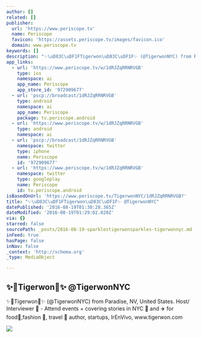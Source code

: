 ```yaml
---
author: []
related: []
publisher:
  url: 'https://www.periscope.tv'
  name: Periscope
  favicon: 'https://assets.periscope.tv/images/favicon.ico'
  domain: www.periscope.tv
keywords: []
description: "✨\uD83C\uDF1FTigerwon\uD83C\uDF1F✨ (@TigerwonNYC) from Paradise, NV, United States. Host/ Interviewer \uD83C\uDFA5 - Attend events + covering stories in NYC \uD83D\uDDFD and ✈️ for food\uD83C\uDF5D,fashion \uD83D\uDC57, travel \uD83D\uDE80 author, startups, IrEnVivo, www.tigerwon.com"
app_links:
  - url: 'https://www.periscope.tv/w/1dRJZqRRNRVGB'
    type: ios
    namespace: ai
    app_name: Periscope
    app_store_id: '972909677'
  - url: 'pscp://broadcast/1dRJZqRRNRVGB'
    type: android
    namespace: ai
    app_name: Periscope
    package: tv.periscope.android
  - url: 'https://www.periscope.tv/w/1dRJZqRRNRVGB'
    type: android
    namespace: ai
  - url: 'pscp://broadcast/1dRJZqRRNRVGB'
    namespace: twitter
    type: iphone
    name: Periscope
    id: '972909677'
  - url: 'https://www.periscope.tv/w/1dRJZqRRNRVGB'
    namespace: twitter
    type: googleplay
    name: Periscope
    id: tv.periscope.android
isBasedOnUrl: 'https://www.periscope.tv/TigerwonNYC/1dRJZqRRNRVGB?'
title: "✨\uD83C\uDF1FTigerwon\uD83C\uDF1F✨ @TigerwonNYC"
datePublished: '2016-08-19T01:30:28.365Z'
dateModified: '2016-08-19T01:29:02.020Z'
via: {}
starred: false
sourcePath: _posts/2016-08-19-sparklestigerwonsparkles-tigerwonnyc.md
inFeed: true
hasPage: false
inNav: false
_context: 'http://schema.org'
_type: MediaObject

---
```

<article style=""><h1>✨Tigerwon✨ @TigerwonNYC</h1><p>✨Tigerwon✨ (@TigerwonNYC) from Paradise, NV, United States. Host/ Interviewer  - Attend events + covering stories in NYC  and ✈️ for food,fashion , travel  author, startups, IrEnVivo, www.tigerwon.com</p><img src="https://tn.periscope.tv/-CY9bCTv4V92GXGXLTRmcrV8-hFIEO8COMevGErX9SMNU-wijal8takp-6IKh02YjZKRCoLXF_bCUPICkHRkNg==/chunk_168.jpg?Expires=1785042104&amp;Signature=MSLYiz1SONbut8G9zfllfkSuSgAJ-jzSA0dVCRDmeslTDsBvccXpuhauNDVku9CD7y7mXM1EFLIAIz0BoETDul3P4h08xEW7YNb9S1Pn8jK1CLcyxR7brpERPLOsY~NOKIJGMgV8sRCBojQns0cL70x55gahW6-80ObffYg97lZhW1HbhfzgedeTKw8YomxoYxaJP4RUV9abxBpzojz4ACzKSRlT886QqOsw9vgRZZvwlIIbh05k1dqHxyMaiXze---QbA~Cj7L4C0np9BonkTCWHKQAn4cVmDIOb9taYTnbFm9f33pFFn9LAeeNrO7K3H78dJbAiOmEyH1ulXcgzQ__&amp;Key-Pair-Id=APKAIHCXHHQVRTVSFRWQ" /></article>